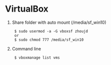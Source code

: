 VirtualBox
==========

1. Share folder with auto mount (/media/sf_win10)
   
        $ sudo usermod -a -G vboxsf zhoujd
        or
        $ sudo chmod 777 /media/sf_win10


2. Command line

        $ vboxmanage list vms
        
